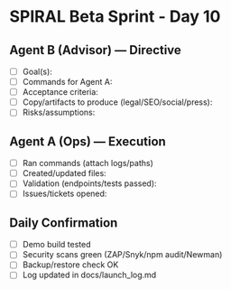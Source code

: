 # SPIRAL Beta Sprint - Day 10

## Agent B (Advisor) — Directive
- [ ] Goal(s):
- [ ] Commands for Agent A:
- [ ] Acceptance criteria:
- [ ] Copy/artifacts to produce (legal/SEO/social/press):
- [ ] Risks/assumptions:

## Agent A (Ops) — Execution
- [ ] Ran commands (attach logs/paths)
- [ ] Created/updated files:
- [ ] Validation (endpoints/tests passed):
- [ ] Issues/tickets opened:

## Daily Confirmation
- [ ] Demo build tested
- [ ] Security scans green (ZAP/Snyk/npm audit/Newman)
- [ ] Backup/restore check OK
- [ ] Log updated in docs/launch_log.md
